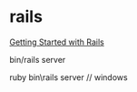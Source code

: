 # rails

[Getting Started with Rails](https://guides.rubyonrails.org/getting_started.html)

bin/rails server

ruby bin\rails server // windows